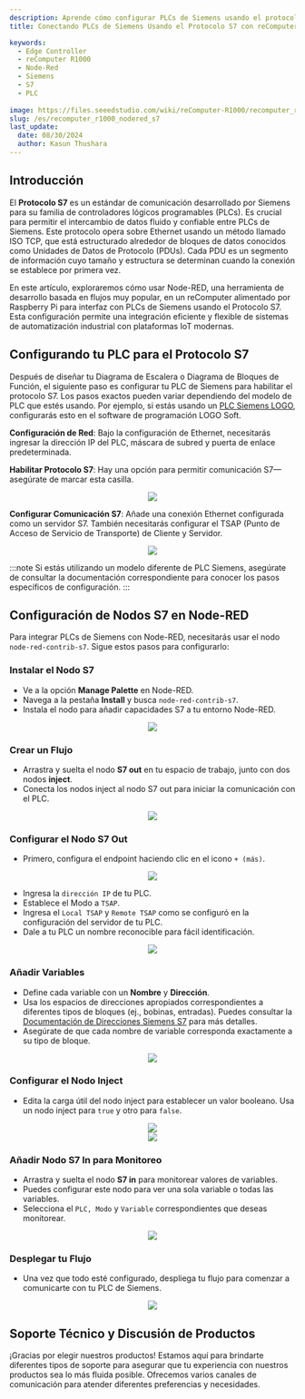 ```yaml
---
description: Aprende cómo configurar PLCs de Siemens usando el protocolo S7 e integrarlos con Node-RED en un reComputer alimentado por Raspberry Pi para computación de borde eficiente. Descubre orientación paso a paso sobre configuración de nodos S7, creación de flujos y monitoreo de variables de PLC.
title: Conectando PLCs de Siemens Usando el Protocolo S7 con reComputer R1000

keywords:
  - Edge Controller
  - reComputer R1000
  - Node-Red
  - Siemens
  - S7
  - PLC
  
image: https://files.seeedstudio.com/wiki/reComputer-R1000/recomputer_r_images/01.png
slug: /es/recomputer_r1000_nodered_s7
last_update:
  date: 08/30/2024
  author: Kasun Thushara
---
```


## Introducción

El **Protocolo S7** es un estándar de comunicación desarrollado por Siemens para su familia de controladores lógicos programables (PLCs). Es crucial para permitir el intercambio de datos fluido y confiable entre PLCs de Siemens. Este protocolo opera sobre Ethernet usando un método llamado ISO TCP, que está estructurado alrededor de bloques de datos conocidos como Unidades de Datos de Protocolo (PDUs). Cada PDU es un segmento de información cuyo tamaño y estructura se determinan cuando la conexión se establece por primera vez.

En este artículo, exploraremos cómo usar Node-RED, una herramienta de desarrollo basada en flujos muy popular, en un reComputer alimentado por Raspberry Pi para interfaz con PLCs de Siemens usando el Protocolo S7. Esta configuración permite una integración eficiente y flexible de sistemas de automatización industrial con plataformas IoT modernas.

## Configurando tu PLC para el Protocolo S7

Después de diseñar tu Diagrama de Escalera o Diagrama de Bloques de Función, el siguiente paso es configurar tu PLC de Siemens para habilitar el protocolo S7. Los pasos exactos pueden variar dependiendo del modelo de PLC que estés usando. Por ejemplo, si estás usando un [PLC Siemens LOGO](https://www.siemens.com/global/en/products/automation/systems/industrial/plc/logo.html), configurarás esto en el software de programación LOGO Soft.

**Configuración de Red**: Bajo la configuración de Ethernet, necesitarás ingresar la dirección IP del PLC, máscara de subred y puerta de enlace predeterminada.

**Habilitar Protocolo S7**: Hay una opción para permitir comunicación S7—asegúrate de marcar esta casilla.

<center><img width={600} src="https://files.seeedstudio.com/wiki/reComputer-R1000/nodered/logo1.PNG" /></center>

**Configurar Comunicación S7**: Añade una conexión Ethernet configurada como un servidor S7. También necesitarás configurar el TSAP (Punto de Acceso de Servicio de Transporte) de Cliente y Servidor.

<center><img width={400} src="https://files.seeedstudio.com/wiki/reComputer-R1000/nodered/logo2.PNG" /></center>

:::note
Si estás utilizando un modelo diferente de PLC Siemens, asegúrate de consultar la documentación correspondiente para conocer los pasos específicos de configuración.
:::

## Configuración de Nodos S7 en Node-RED

Para integrar PLCs de Siemens con Node-RED, necesitarás usar el nodo `node-red-contrib-s7`. Sigue estos pasos para configurarlo:

### Instalar el Nodo S7

- Ve a la opción **Manage Palette** en Node-RED.
- Navega a la pestaña **Install** y busca `node-red-contrib-s7`.
- Instala el nodo para añadir capacidades S7 a tu entorno Node-RED.

<center><img width={600} src="https://files.seeedstudio.com/wiki/reComputer-R1000/nodered/nodered_s7.PNG" /></center>

### Crear un Flujo

- Arrastra y suelta el nodo **S7 out** en tu espacio de trabajo, junto con dos nodos **inject**.
- Conecta los nodos inject al nodo S7 out para iniciar la comunicación con el PLC.

<center><img width={600} src="https://files.seeedstudio.com/wiki/reComputer-R1000/nodered/s7_out.PNG" /></center>

### Configurar el Nodo S7 Out

- Primero, configura el endpoint haciendo clic en el icono `+ (más)`.

<center><img width={600} src="https://files.seeedstudio.com/wiki/reComputer-R1000/nodered/editS7.PNG" /></center>

- Ingresa la `dirección IP` de tu PLC.
- Establece el Modo a `TSAP`.
- Ingresa el `Local TSAP` y `Remote TSAP` como se configuró en la configuración del servidor de tu PLC.
- Dale a tu PLC un nombre reconocible para fácil identificación.

<center><img width={600} src="https://files.seeedstudio.com/wiki/reComputer-R1000/nodered/LOGO_endpoint.PNG" /></center>

### Añadir Variables

- Define cada variable con un **Nombre** y **Dirección**.
- Usa los espacios de direcciones apropiados correspondientes a diferentes tipos de bloques (ej., bobinas, entradas). Puedes consultar la [Documentación de Direcciones Siemens S7](https://www.winccoa.com/documentation/WinCCOA/3.18/en_US/S7_Driver/topics/s7_address.html) para más detalles.
- Asegúrate de que cada nombre de variable corresponda exactamente a su tipo de bloque.

<center><img width={600} src="https://files.seeedstudio.com/wiki/reComputer-R1000/nodered/logo_variables.PNG" /></center>

### Configurar el Nodo Inject

- Edita la carga útil del nodo inject para establecer un valor booleano. Usa un nodo inject para `true` y otro para `false`.

<center><img width={500} height={300} src="https://files.seeedstudio.com/wiki/reComputer-R1000/nodered/true.PNG" /></center>
<center><img width={500} height={300} src="https://files.seeedstudio.com/wiki/reComputer-R1000/nodered/false.PNG" /></center>

### Añadir Nodo S7 In para Monitoreo

- Arrastra y suelta el nodo **S7 in** para monitorear valores de variables.
- Puedes configurar este nodo para ver una sola variable o todas las variables.
- Selecciona el `PLC, Modo` y `Variable` correspondientes que deseas monitorear.

<center><img width={600} src="https://files.seeedstudio.com/wiki/reComputer-R1000/nodered/s7_in.PNG" /></center>

### Desplegar tu Flujo

- Una vez que todo esté configurado, despliega tu flujo para comenzar a comunicarte con tu PLC de Siemens.

<center><img width={600} src="https://files.seeedstudio.com/wiki/reComputer-R1000/nodered/final.PNG" /></center>

## Soporte Técnico y Discusión de Productos

¡Gracias por elegir nuestros productos! Estamos aquí para brindarte diferentes tipos de soporte para asegurar que tu experiencia con nuestros productos sea lo más fluida posible. Ofrecemos varios canales de comunicación para atender diferentes preferencias y necesidades.

<div class="button_tech_support_container">
<a href="https://forum.seeedstudio.com/" class="button_forum"></a>
<a href="https://www.seeedstudio.com/contacts" class="button_email"></a>
</div>

<div class="button_tech_support_container">
<a href="https://discord.gg/eWkprNDMU7" class="button_discord"></a>
<a href="https://github.com/Seeed-Studio/wiki-documents/discussions/69" class="button_discussion"></a>
</div>
